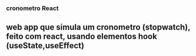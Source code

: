 ### cronometro React

## web app que simula um cronometro (stopwatch), feito com react, usando elementos hook (useState,useEffect)

